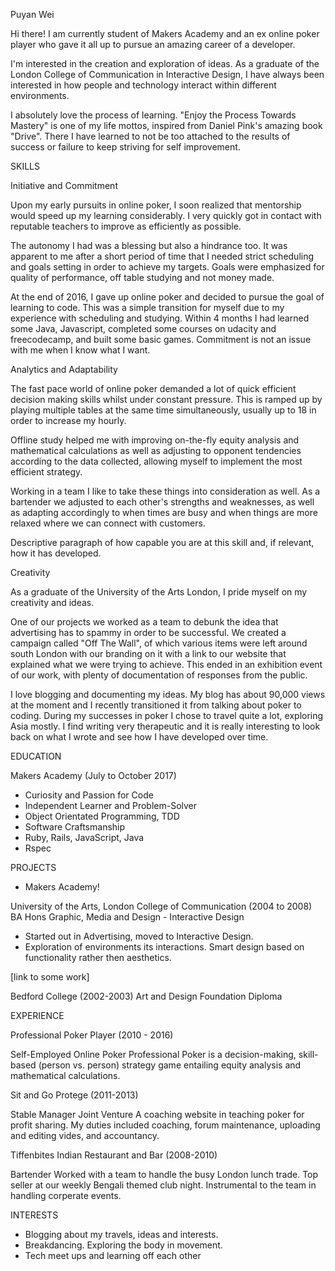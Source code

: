 Puyan Wei

Hi there! I am currently student of Makers Academy and an ex online poker player who gave it all up to pursue an amazing career of a developer.

I'm interested in the creation and exploration of ideas. As a graduate of the London College of Communication in Interactive Design, I have always been interested in how people and technology interact within different environments.

I absolutely love the process of learning. "Enjoy the Process Towards Mastery" is one of my life mottos, inspired from Daniel Pink's amazing book "Drive". There I have learned to not be too attached to the results of success or failure to keep striving for self improvement.

SKILLS

Initiative and Commitment

Upon my early pursuits in online poker, I soon realized that mentorship would speed up my learning considerably. I very quickly got in contact with reputable teachers to improve as efficiently as possible.

The autonomy I had was a blessing but also a hindrance too. It was apparent to me after a short period of time that I needed strict scheduling and goals setting in order to achieve my targets. Goals were emphasized for quality of performance, off table studying and not money made.

At the end of 2016, I gave up online poker and decided to pursue the goal of learning to code. This was a simple transition for myself due to my experience with scheduling and studying. Within 4 months I had learned some Java, Javascript, completed some courses on udacity and freecodecamp, and built some basic games. Commitment is not an issue with me when I know what I want.


Analytics and Adaptability

The fast pace world of online poker demanded a lot of quick efficient decision making skills whilst under constant pressure. This is ramped up by playing multiple tables at the same time simultaneously, usually up to 18 in order to increase my hourly.

Offline study helped me with improving on-the-fly equity analysis and mathematical calculations as well as adjusting to opponent tendencies according to the data collected, allowing myself to implement the most efficient strategy.

Working in a team I like to take these things into consideration as well. As a bartender we adjusted to each other's strengths and weaknesses, as well as adapting accordingly to when times are busy and when things are more relaxed where we can connect with customers.

Descriptive paragraph of how capable you are at this skill and, if relevant, how it has developed.


Creativity

As a graduate of the University of the Arts London, I pride myself on my creativity and ideas.

One of our projects we worked as a team to debunk the idea that advertising has to spammy in order to be successful. We created a campaign called "Off The Wall", of which various items were left around south London with our branding on it with a link to our website that explained what we were trying to achieve. This ended in an exhibition event of our work, with plenty of documentation of responses from the public.

I love blogging and documenting my ideas. My blog has about 90,000 views at the moment and I recently transitioned it from talking about poker to coding. During my successes in poker I chose to travel quite a lot, exploring Asia mostly. I find writing very therapeutic and it is really interesting to look back on what I wrote and see how I have developed over time.


EDUCATION

Makers Academy (July to October 2017)

- Curiosity and Passion for Code
- Independent Learner and Problem-Solver
- Object Orientated Programming, TDD
- Software Craftsmanship
- Ruby, Rails, JavaScript, Java
- Rspec

PROJECTS
- Makers Academy!

University of the Arts, London College of Communication (2004 to 2008)
BA Hons Graphic, Media and Design - Interactive Design

- Started out in Advertising, moved to Interactive Design.
- Exploration of environments its interactions. Smart design based on functionality rather then aesthetics.

[link to some work]

Bedford College (2002-2003)
Art and Design Foundation Diploma  


EXPERIENCE

Professional Poker Player (2010 - 2016)

Self-Employed Online Poker Professional
Poker is a decision-making, skill-based (person vs. person) strategy game entailing equity analysis and mathematical calculations.

Sit and Go Protege (2011-2013)

Stable Manager Joint Venture
A coaching website in teaching poker for profit sharing. My duties included coaching, forum maintenance, uploading and editing vides, and accountancy.

Tiffenbites Indian Restaurant and Bar (2008-2010)

Bartender
Worked with a team to handle the busy London lunch trade. Top seller at our weekly Bengali themed club night. Instrumental to the team in handling corperate events.


INTERESTS
- Blogging about my travels, ideas and interests.
- Breakdancing. Exploring the body in movement.
- Tech meet ups and learning off each other
